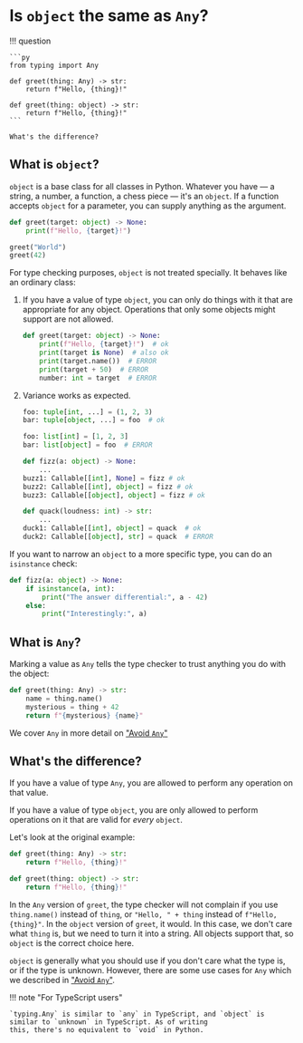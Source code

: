 # Is `object` the same as `Any`?

!!! question

    ```py
    from typing import Any

    def greet(thing: Any) -> str:
        return f"Hello, {thing}!"

    def greet(thing: object) -> str:
        return f"Hello, {thing}!"
    ```

    What's the difference?


## What is `object`?

`object` is a base class for all classes in Python. Whatever you have &mdash; a string, a number, a function, a
chess piece &mdash; it's an `object`. If a function accepts `object` for a parameter, you can supply anything
as the argument.

```py
def greet(target: object) -> None:
    print(f"Hello, {target}!")

greet("World")
greet(42)
```

For type checking purposes, `object` is not treated specially. It behaves like an ordinary class:

1. If you have a value of type `object`, you can only do things with it that are appropriate
    for any object. Operations that only some objects might support are not allowed.

    ```py
    def greet(target: object) -> None:
        print(f"Hello, {target}!")  # ok
        print(target is None)  # also ok
        print(target.name())  # ERROR
        print(target + 50)  # ERROR
        number: int = target  # ERROR
    ```

 1. Variance works as expected. <!-- TODO link tutorial about variance -->

    ```py
    foo: tuple[int, ...] = (1, 2, 3)
    bar: tuple[object, ...] = foo  # ok

    foo: list[int] = [1, 2, 3]
    bar: list[object] = foo  # ERROR

    def fizz(a: object) -> None:
        ...
    buzz1: Callable[[int], None] = fizz # ok
    buzz2: Callable[[int], object] = fizz # ok
    buzz3: Callable[[object], object] = fizz # ok

    def quack(loudness: int) -> str:
        ...
    duck1: Callable[[int], object] = quack  # ok
    duck2: Callable[[object], str] = quack  # ERROR
    ```

If you want to narrow an `object` to a more specific type, you can do an `isinstance` check:

```py
def fizz(a: object) -> None:
    if isinstance(a, int):
        print("The answer differential:", a - 42)
    else:
        print("Interestingly:", a)
```

## What is `Any`?

Marking a value as `Any` tells the type checker to trust anything you do with the object:

```py
def greet(thing: Any) -> str:
    name = thing.name()
    mysterious = thing + 42
    return f"{mysterious} {name}"
```

We cover `Any` in more detail on ["Avoid `Any`"](../avoid-any/index.md)

## What's the difference?

If you have a value of type `Any`, you are allowed to perform any operation on that value.

If you have a value of type `object`, you are only allowed to perform operations on it that are valid for _every_ `object`.

Let's look at the original example:
```py
def greet(thing: Any) -> str:
    return f"Hello, {thing}!"

def greet(thing: object) -> str:
    return f"Hello, {thing}!"
```
In the `Any` version of `greet`, the type checker will not complain if you use `thing.name()` instead of `thing`,
or `"Hello, " + thing` instead of `f"Hello, {thing}"`. In the `object` version of `greet`, it would. In this case,
we don't care what `thing` is, but we need to turn it into a string. All objects support that, so `object` is the
correct choice here.

`object` is generally what you should use if you don't care what the type is, or if the type is unknown.
However, there are some use cases for `Any` which we described in ["Avoid `Any`"](../avoid-any/index.md).

!!! note "For TypeScript users"

    `typing.Any` is similar to `any` in TypeScript, and `object` is similar to `unknown` in TypeScript. As of writing
    this, there's no equivalent to `void` in Python.
